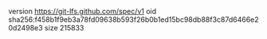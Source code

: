 version https://git-lfs.github.com/spec/v1
oid sha256:f458b1f9eb3a78fd09638b593f26b0b1ed15bc98db88f3c87d6466e20d2498e3
size 215833
